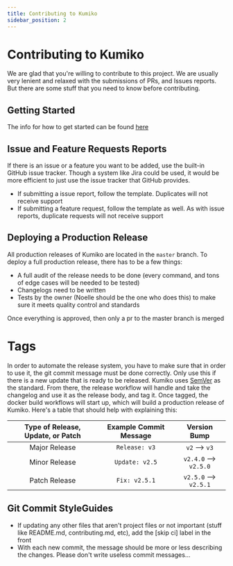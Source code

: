```yaml
---
title: Contributing to Kumiko
sidebar_position: 2
---
```


# Contributing to Kumiko

We are glad that you're willing to contribute to this project. We are usually very lenient and relaxed with the submissions of PRs, and Issues reports. But there are some stuff that you need to know before contributing.

## Getting Started

The info for how to get started can be found [here](./getting-started.md)

## Issue and Feature Requests Reports

If there is an issue or a feature you want to be added, use the built-in GitHub issue tracker. Though a system like Jira could be used, it would be more efficient to just use the issue tracker that GitHub provides. 

- If submitting a issue report, follow the template. Duplicates will not receive support
- If submitting a feature request, follow the template as well. As with issue reports, duplicate requests will not receive support

## Deploying a Production Release

All production releases of Kumiko are located in the `master` branch. To deploy a full production release, there has to be a few things:

- A full audit of the release needs to be done (every command, and tons of edge cases will be needed to be tested)
- Changelogs need to be written 
- Tests by the owner (Noelle should be the one who does this) to make sure it meets quality control and standards

Once everything is approved, then only a pr to the master branch is merged

# Tags
In order to automate the release system, you have to make sure that in order to use it, the git commit message must be done correctly. Only use this if there is a new update that is ready to be released. Kumiko uses [SemVer](https://semver.org/) as the standard. From there, the release workflow will handle and take the changelog and use it as the release body, and tag it. Once tagged, the docker build workflows will start up, which will build a production release of Kumiko. Here's a table that should help with explaining this:

| Type of Release, Update, or Patch | Example Commit Message | Version Bump |
|              :--:                 | :--:    |    :--:                 |   
| Major Release                     | `Release: v3` | `v2` --> `v3`                |
| Minor Release                     | `Update: v2.5`| `v2.4.0` --> `v2.5.0`               |
| Patch Release                     | `Fix: v2.5.1` |  `v2.5.0` --> `v2.5.1`  |


## Git Commit StyleGuides

- If updating any other files that aren't project files or not important (stuff like README.md, contributing.md, etc), add the [skip ci] label in the front
- With each new commit, the message should be more or less describing the changes. Please don't write useless commit messages...